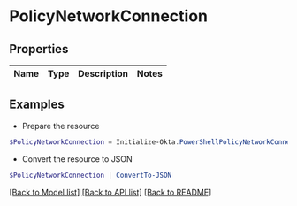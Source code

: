 # PolicyNetworkConnection
## Properties

Name | Type | Description | Notes
------------ | ------------- | ------------- | -------------

## Examples

- Prepare the resource
```powershell
$PolicyNetworkConnection = Initialize-Okta.PowerShellPolicyNetworkConnection 
```

- Convert the resource to JSON
```powershell
$PolicyNetworkConnection | ConvertTo-JSON
```

[[Back to Model list]](../README.md#documentation-for-models) [[Back to API list]](../README.md#documentation-for-api-endpoints) [[Back to README]](../README.md)

